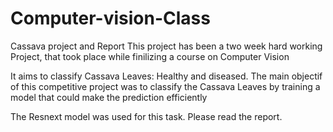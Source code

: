 # Computer-vision-Class
Cassava project and Report
This project has been a two week hard working Project, that took place while finilizing a course on Computer Vision

It aims to classify Cassava Leaves: Healthy and diseased.
The main objectif of this competitive project was to classify the Cassava Leaves by training a model that could make the prediction efficiently

The Resnext model was used for this task. Please read the report.
